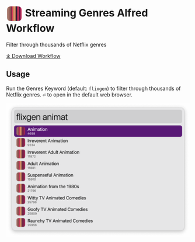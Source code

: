 # <img src='Workflow/icon.png' width='45' align='center' alt='icon'> Streaming Genres Alfred Workflow

Filter through thousands of Netflix genres

<a href='https://github.com/alfredapp/streaming-genres-workflow/releases/latest/download/Streaming.Genres.alfredworkflow'>⤓ Download Workflow</a>

## Usage

Run the Genres Keyword (default: `flixgen`) to filter through thousands of Netflix genres. <kbd>⏎</kbd> to open in the default web browser.

![Alfred search for flixgen animat](Workflow/images/about/flixgenanimat.png)
